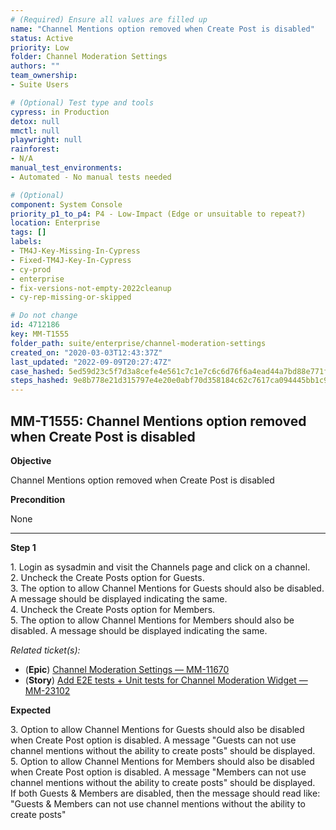 ```yaml
---
# (Required) Ensure all values are filled up
name: "Channel Mentions option removed when Create Post is disabled"
status: Active
priority: Low
folder: Channel Moderation Settings
authors: ""
team_ownership: 
- Suite Users

# (Optional) Test type and tools
cypress: in Production
detox: null
mmctl: null
playwright: null
rainforest: 
- N/A
manual_test_environments: 
- Automated - No manual tests needed

# (Optional)
component: System Console
priority_p1_to_p4: P4 - Low-Impact (Edge or unsuitable to repeat?)
location: Enterprise
tags: []
labels: 
- TM4J-Key-Missing-In-Cypress
- Fixed-TM4J-Key-In-Cypress
- cy-prod
- enterprise
- fix-versions-not-empty-2022cleanup
- cy-rep-missing-or-skipped

# Do not change
id: 4712186
key: MM-T1555
folder_path: suite/enterprise/channel-moderation-settings
created_on: "2020-03-03T12:43:37Z"
last_updated: "2022-09-09T20:27:47Z"
case_hashed: 5ed59d23c5f7d3a8cefe4e561c7c1e7c6c6d76f6a4ead44a7bd88e771fea391faa9eb87bcc7a47a9977957091d00e9ed
steps_hashed: 9e8b778e21d315797e4e20e0abf70d358184c62c7617ca094445bb1c9896c04134800af18096e5d46c929c73f305cf92
---
```


## MM-T1555: Channel Mentions option removed when Create Post is disabled

**Objective**

Channel Mentions option removed when Create Post is disabled

**Precondition**

None

---

**Step 1**

1\. Login as sysadmin and visit the Channels page and click on a channel.\
2\. Uncheck the Create Posts option for Guests.\
3\. The option to allow Channel Mentions for Guests should also be disabled. A message should be displayed indicating the same.\
4\. Uncheck the Create Posts option for Members.\
5\. The option to allow Channel Mentions for Members should also be disabled. A message should be displayed indicating the same.

_Related ticket(s):_

- (**Epic**) [Channel Moderation Settings — MM-11670](https://mattermost.atlassian.net/browse/MM-11670)
- (**Story**) [Add E2E tests + Unit tests for Channel Moderation Widget — MM-23102](http://mmthttps%3A//mattermost.atlassian.net/browse/MM-23102)

**Expected**

3\. Option to allow Channel Mentions for Guests should also be disabled when Create Post option is disabled. A message "Guests can not use channel mentions without the ability to create posts" should be displayed.\
5\. Option to allow Channel Mentions for Members should also be disabled when Create Post option is disabled. A message "Members can not use channel mentions without the ability to create posts" should be displayed.\
If both Guests & Members are disabled, then the message should read like:\
"Guests & Members can not use channel mentions without the ability to create posts"
